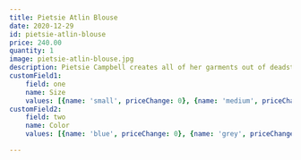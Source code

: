 ```yaml
---
title: Pietsie Atlin Blouse
date: 2020-12-29
id: pietsie-atlin-blouse
price: 240.00
quantity: 1
image: pietsie-atlin-blouse.jpg
description: Pietsie Campbell creates all of her garments out of deadstock, vintage fabrics, and natural fibers. Each collection is made in sunny California and embodies the effortlessly chic look we all strive for. Our favorite loose, flowing blouse in a cotton and linen blend. Slightly fitted across the shoulders. Wear tucked or loose, with the sleeves rolled up or down. Delicate pleating at shoulders, bell sleeves, pleated cuffs. Trapeze shape, easy fit. Pulls over, vintage shell buttons on a placket that ends mid way. Delicate hand-pleated detail on chest, stand-up prairie collar.
customField1:
    field: one
    name: Size
    values: [{name: 'small', priceChange: 0}, {name: 'medium', priceChange: 0}, {name: 'large', priceChange: 0}]
customField2:
    field: two
    name: Color
    values: [{name: 'blue', priceChange: 0}, {name: 'grey', priceChange: 0}, {name: 'black', priceChange: 0}]

---
```



